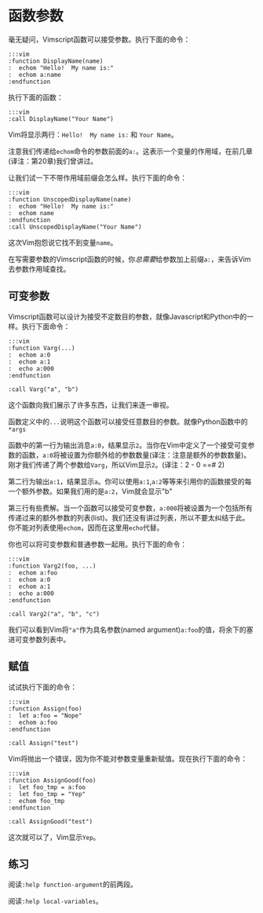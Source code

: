 函数参数
==================

毫无疑问，Vimscript函数可以接受参数。执行下面的命令：

    :::vim
    :function DisplayName(name)
    :  echom "Hello!  My name is:"
    :  echom a:name
    :endfunction

执行下面的函数：

    :::vim
    :call DisplayName("Your Name")

Vim将显示两行：`Hello!  My name is:` 和 `Your Name`。

注意我们传递给`echom`命令的参数前面的`a:`。这表示一个变量的作用域，在前几章(译注：第20章)我们曾讲过。

让我们试一下不带作用域前缀会怎么样。执行下面的命令：

    :::vim
    :function UnscopedDisplayName(name)
    :  echom "Hello!  My name is:"
    :  echom name
    :endfunction
    :call UnscopedDisplayName("Your Name")

这次Vim抱怨说它找不到变量`name`。

在写需要参数的Vimscript函数的时候，你*总需要*给参数加上前缀`a:`，来告诉Vim去参数作用域查找。

可变参数
-------

Vimscript函数可以设计为接受不定数目的参数，就像Javascript和Python中的一样。执行下面命令：

    :::vim
    :function Varg(...)
    :  echom a:0
    :  echom a:1
    :  echo a:000
    :endfunction

    :call Varg("a", "b")

这个函数向我们展示了许多东西，让我们来逐一审视。

函数定义中的`...`说明这个函数可以接受任意数目的参数。就像Python函数中的`*args`

函数中的第一行为输出消息`a:0`，结果显示`2`。当你在Vim中定义了一个接受可变参数的函数，`a:0`将被设置为你额外给的参数数量(译注：注意是额外的参数数量)。 刚才我们传递了两个参数给`Varg`，所以Vim显示`2`。(译注：2 - 0 ==# 2)

第二行为输出`a:1`，结果显示`a`。你可以使用`a:1`,`a:2`等等来引用你的函数接受的每一个额外参数。如果我们用的是`a:2`，Vim就会显示"b"

第三行有些费解。当一个函数可以接受可变参数，`a:000`将被设置为一个包括所有传递过来的额外参数的列表(list)。我们还没有讲过列表，所以不要太纠结于此。你不能对列表使用`echom`，因而在这里用`echo`代替。

你也可以将可变参数和普通参数一起用。执行下面的命令：

    :::vim
    :function Varg2(foo, ...)
    :  echom a:foo
    :  echom a:0
    :  echom a:1
    :  echo a:000
    :endfunction

    :call Varg2("a", "b", "c")

我们可以看到Vim将`"a"`作为具名参数(named argument)`a:foo`的值，将余下的塞进可变参数列表中。

赋值
----------

试试执行下面的命令：

    :::vim
    :function Assign(foo)
    :  let a:foo = "Nope"
    :  echom a:foo
    :endfunction

    :call Assign("test")

Vim将抛出一个错误，因为你不能对参数变量重新赋值。现在执行下面的命令：

    :::vim
    :function AssignGood(foo)
    :  let foo_tmp = a:foo
    :  let foo_tmp = "Yep"
    :  echom foo_tmp
    :endfunction

    :call AssignGood("test")

这次就可以了，Vim显示`Yep`。

练习
---------

阅读`:help function-argument`的前两段。

阅读`:help local-variables`。
